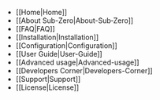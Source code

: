 * [[Home|Home]]
* [[About Sub-Zero|About-Sub‐Zero]]
* [[FAQ|FAQ]]
* [[Installation|Installation]]
* [[Configuration|Configuration]]
* [[User Guide|User-Guide]]
* [[Advanced usage|Advanced-usage]]
* [[Developers Corner|Developers-Corner]]
* [[Support|Support]]
* [[License|License]]
